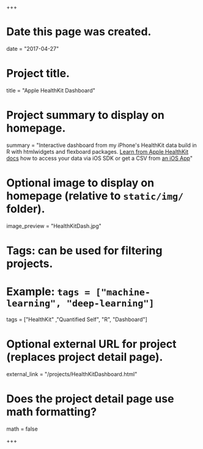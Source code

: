 +++
# Date this page was created.
date = "2017-04-27"

# Project title.
title = "Apple HealthKit Dashboard"

# Project summary to display on homepage.
summary = "Interactive dashboard from my iPhone's HealthKit data build in R with htmlwidgets and flexboard packages. <a href='https://developer.apple.com/library/content/samplecode/Fit/Introduction/Intro.html'>Learn from Apple HealthKit docs</a> how to access your data via iOS SDK or get a CSV from <a href='https://itunes.apple.com/gb/app/qs-access/id920297614?mt=8'>an iOS App</a>"

# Optional image to display on homepage (relative to `static/img/` folder).
image_preview = "HealthKitDash.jpg"

# Tags: can be used for filtering projects.
# Example: `tags = ["machine-learning", "deep-learning"]`
tags = ["HealthKit" ,"Quantified Self", "R", "Dashboard"]

# Optional external URL for project (replaces project detail page).
external_link = "/projects/HealthKitDashboard.html"

# Does the project detail page use math formatting?
math = false

+++
